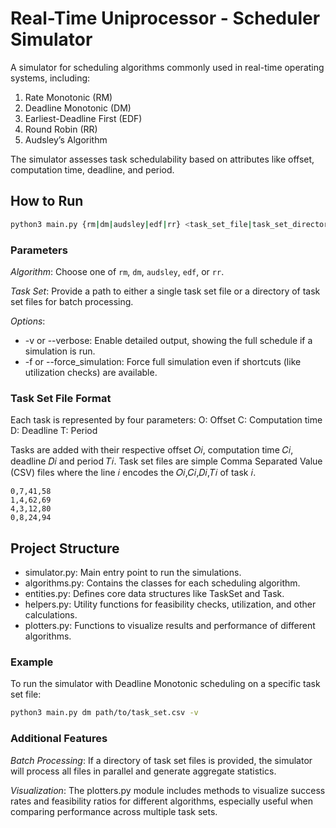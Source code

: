 # Real-Time Uniprocessor - Scheduler Simulator
A simulator for scheduling algorithms commonly used in real-time operating systems, including:

1. Rate Monotonic (RM)
2. Deadline Monotonic (DM)
3. Earliest-Deadline First (EDF)
4. Round Robin (RR)
5. Audsley’s Algorithm

The simulator assesses task schedulability based on attributes like offset, computation time, deadline, and period.

## How to Run
```bash
python3 main.py {rm|dm|audsley|edf|rr} <task_set_file|task_set_directory> [options]
```

### Parameters
_Algorithm_: Choose one of `rm`, `dm`, `audsley`, `edf`, or `rr`.

_Task Set_: Provide a path to either a single task set file or a directory of task set files for batch processing.

_Options_:
- -v or --verbose: Enable detailed output, showing the full schedule if a simulation is run.
- -f or --force_simulation: Force full simulation even if shortcuts (like utilization checks) are available.

### Task Set File Format
Each task is represented by four parameters:
O: Offset
C: Computation time
D: Deadline
T: Period

Tasks are added with their respective offset 𝑂𝑖, computation time 𝐶𝑖, deadline 𝐷𝑖 and period 𝑇𝑖. Task set files are simple Comma Separated Value (CSV) files where the line 𝑖 encodes the 𝑂𝑖,𝐶𝑖,𝐷𝑖,𝑇𝑖 of task 𝑖.
```text
0,7,41,58
1,4,62,69
4,3,12,80
0,8,24,94
```

## Project Structure
- simulator.py: Main entry point to run the simulations.
- algorithms.py: Contains the classes for each scheduling algorithm.
- entities.py: Defines core data structures like TaskSet and Task.
- helpers.py: Utility functions for feasibility checks, utilization, and other calculations.
- plotters.py: Functions to visualize results and performance of different algorithms.

### Example
To run the simulator with Deadline Monotonic scheduling on a specific task set file:

```bash
python3 main.py dm path/to/task_set.csv -v
```
### Additional Features
_Batch Processing_: If a directory of task set files is provided, the simulator will process all files in parallel and generate aggregate statistics.

_Visualization_: The plotters.py module includes methods to visualize success rates and feasibility ratios for different algorithms, especially useful when comparing performance across multiple task sets.
